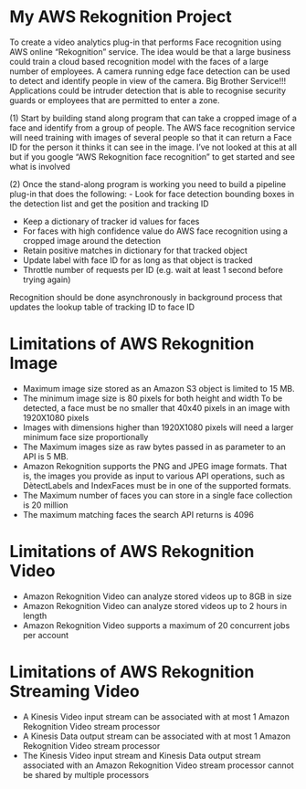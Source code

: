 # My AWS Rekognition Project
To create a video analytics plug-in that performs Face recognition using AWS online “Rekognition” service. The idea would be that a large business could train a cloud based recognition model with the faces of a large number of employees. A camera running edge face detection can be used to detect and identify people in view of the camera. Big Brother Service!!! Applications could be intruder detection that is able to recognise security guards or employees that are permitted to enter a zone.

(1)	Start by building stand along program that can take a cropped image of a face and identify from a group of people. The AWS face recognition service will need training with images of several people so that it can return a Face ID for the person it thinks it can see in the image. I’ve not looked at this at all but if you google “AWS Rekognition face recognition” to get started and see what is involved

(2) Once the stand-along program is working you need to build a pipeline plug-in that does the following:
               - Look for face detection bounding boxes in the detection list and get the position and tracking ID
- Keep a dictionary of tracker id values for faces
- For faces with high confidence value do AWS face recognition using a cropped image around the detection
- Retain positive matches in dictionary for that tracked object
- Update label with face ID for as long as that object is tracked
- Throttle number of requests per ID (e.g. wait at least 1 second before trying again)

Recognition should be done asynchronously in background process that updates the lookup table of tracking ID to face ID

# Limitations of AWS Rekognition Image
- Maximum image size stored as an Amazon S3 object is limited to 15 MB.
- The minimum image size is 80 pixels for both height and width To be detected, a face must be no smaller that 40x40 pixels in an image with 1920X1080 pixels
- Images with dimensions higher than 1920X1080 pixels will need a larger minimum face size proportionally
- The Maximum images size as raw bytes passed in as parameter to an API is 5 MB.
- Amazon Rekognition supports the PNG and JPEG image formats. That is, the images you provide as input to various API operations, such as DètectLabels and
IndexFaces must be in one of the supported formats.
- The Maximum number of faces you can store in a single face collection is 20 million
- The maximum matching faces the search API returns is 4096

# Limitations of AWS Rekognition Video
- Amazon Rekognition Video can analyze stored videos up to 8GB in size
- Amazon Rekognition Video can analyze stored videos up to 2 hours in length
- Amazon Rekognition Video supports a maximum of 20 concurrent jobs per account

# Limitations of AWS Rekognition Streaming Video
- A Kinesis Video input stream can be associated with at most 1 Amazon Rekognition Video stream processor
- A Kinesis Data output stream can be associated with at most 1 Amazon Rekognition Video stream processor
- The Kinesis Video input stream and Kinesis Data output stream associated with an Amazon Rekognition Video stream processor cannot be shared by multiple processors
